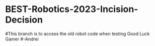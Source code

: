 # BEST-Robotics-2023-Incision-Decision
#This branch is to access the old robot code when testing Good Luck Gamer
#-Andrei
